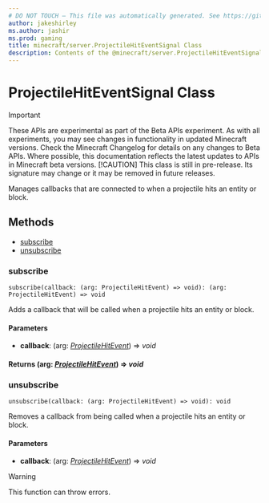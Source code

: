 ```yaml
---
# DO NOT TOUCH — This file was automatically generated. See https://github.com/mojang/minecraftapidocsgenerator to modify descriptions, examples, etc.
author: jakeshirley
ms.author: jashir
ms.prod: gaming
title: minecraft/server.ProjectileHitEventSignal Class
description: Contents of the @minecraft/server.ProjectileHitEventSignal class.
---
```

# ProjectileHitEventSignal Class
>[!IMPORTANT]
>These APIs are experimental as part of the Beta APIs experiment. As with all experiments, you may see changes in functionality in updated Minecraft versions. Check the Minecraft Changelog for details on any changes to Beta APIs. Where possible, this documentation reflects the latest updates to APIs in Minecraft beta versions.
> [!CAUTION]
> This class is still in pre-release.  Its signature may change or it may be removed in future releases.

Manages callbacks that are connected to when a projectile hits an entity or block.

## Methods
- [subscribe](#subscribe)
- [unsubscribe](#unsubscribe)

### **subscribe**
`
subscribe(callback: (arg: ProjectileHitEvent) => void): (arg: ProjectileHitEvent) => void
`

Adds a callback that will be called when a projectile hits an entity or block.

#### **Parameters**
- **callback**: (arg: [*ProjectileHitEvent*](ProjectileHitEvent.md)) => *void*

#### **Returns** (arg: [*ProjectileHitEvent*](ProjectileHitEvent.md)) => *void*

### **unsubscribe**
`
unsubscribe(callback: (arg: ProjectileHitEvent) => void): void
`

Removes a callback from being called when a projectile hits an entity or block.

#### **Parameters**
- **callback**: (arg: [*ProjectileHitEvent*](ProjectileHitEvent.md)) => *void*

> [!WARNING]
> This function can throw errors.
